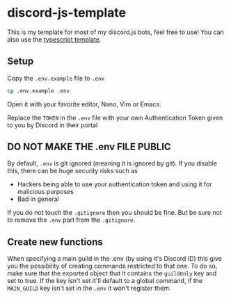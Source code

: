 # discord-js-template
This is my template for most of my discord.js bots, feel free to use!
You can also use the [typescript template](https://github.com/Maximus7474/discord-js-template/tree/typescript-build).

## Setup
Copy the `.env.example` file to `.env`
```bash
cp .env.example .env
```

Open it with your favorite editor, Nano, Vim or Emacs.

Replace the `TOKEN` in the `.env` file with your own Authentication Token given to you by Discord in their portal 

## DO NOT MAKE THE .env FILE PUBLIC
By default, `.env` is git ignored (meaning it is ignored by git). If you disable this, there can be huge security risks such as
- Hackers being able to use your authentication token and using it for malicious purposes
- Bad in general

If you do not touch the `.gitignore` then you should be fine. But be sure not to remove the `.env` part from the `.gitignore`.

## Create new functions
When specifying a main guild in the .env (by using it's Discord ID) this give you the possibility of creating commands restricted to that one.
To do so, make sure that the exported object that it contains the `guildOnly` key and set to true.
If the key isn't set it'll default to a global command, if the `MAIN_GUILD` key isn't set in the `.env` it won't register them.
